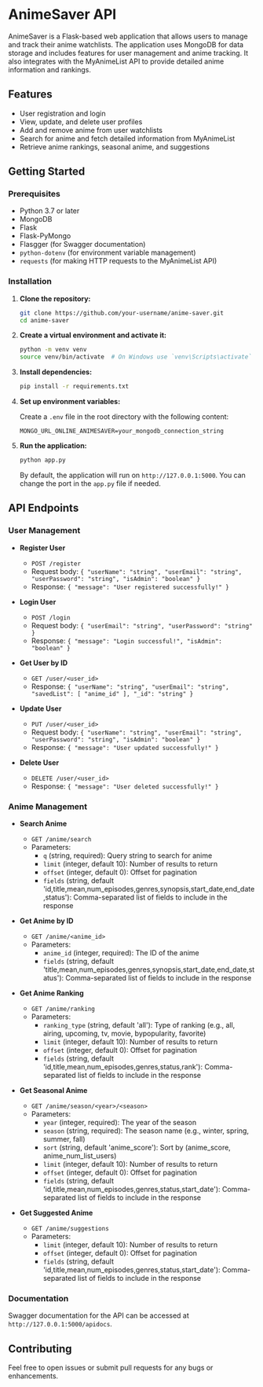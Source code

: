 # AnimeSaver API

AnimeSaver is a Flask-based web application that allows users to manage and track their anime watchlists. The application uses MongoDB for data storage and includes features for user management and anime tracking. It also integrates with the MyAnimeList API to provide detailed anime information and rankings.

## Features

- User registration and login
- View, update, and delete user profiles
- Add and remove anime from user watchlists
- Search for anime and fetch detailed information from MyAnimeList
- Retrieve anime rankings, seasonal anime, and suggestions

## Getting Started

### Prerequisites

- Python 3.7 or later
- MongoDB
- Flask
- Flask-PyMongo
- Flasgger (for Swagger documentation)
- `python-dotenv` (for environment variable management)
- `requests` (for making HTTP requests to the MyAnimeList API)

### Installation

1. **Clone the repository:**

   ```bash
   git clone https://github.com/your-username/anime-saver.git
   cd anime-saver
   ```

2. **Create a virtual environment and activate it:**

   ```bash
   python -m venv venv
   source venv/bin/activate  # On Windows use `venv\Scripts\activate`
   ```

3. **Install dependencies:**

   ```bash
   pip install -r requirements.txt
   ```

4. **Set up environment variables:**

   Create a `.env` file in the root directory with the following content:

   ```env
   MONGO_URL_ONLINE_ANIMESAVER=your_mongodb_connection_string
   ```

5. **Run the application:**

   ```bash
   python app.py
   ```

   By default, the application will run on `http://127.0.0.1:5000`. You can change the port in the `app.py` file if needed.

## API Endpoints

### User Management

- **Register User**

  - `POST /register`
  - Request body: `{ "userName": "string", "userEmail": "string", "userPassword": "string", "isAdmin": "boolean" }`
  - Response: `{ "message": "User registered successfully!" }`

- **Login User**

  - `POST /login`
  - Request body: `{ "userEmail": "string", "userPassword": "string" }`
  - Response: `{ "message": "Login successful!", "isAdmin": "boolean" }`

- **Get User by ID**

  - `GET /user/<user_id>`
  - Response: `{ "userName": "string", "userEmail": "string", "savedList": [ "anime_id" ], "_id": "string" }`

- **Update User**

  - `PUT /user/<user_id>`
  - Request body: `{ "userName": "string", "userEmail": "string", "userPassword": "string", "isAdmin": "boolean" }`
  - Response: `{ "message": "User updated successfully!" }`

- **Delete User**
  - `DELETE /user/<user_id>`
  - Response: `{ "message": "User deleted successfully!" }`

### Anime Management

- **Search Anime**

  - `GET /anime/search`
  - Parameters:
    - `q` (string, required): Query string to search for anime
    - `limit` (integer, default 10): Number of results to return
    - `offset` (integer, default 0): Offset for pagination
    - `fields` (string, default 'id,title,mean,num_episodes,genres,synopsis,start_date,end_date,status'): Comma-separated list of fields to include in the response

- **Get Anime by ID**

  - `GET /anime/<anime_id>`
  - Parameters:
    - `anime_id` (integer, required): The ID of the anime
    - `fields` (string, default 'title,mean,num_episodes,genres,synopsis,start_date,end_date,status'): Comma-separated list of fields to include in the response

- **Get Anime Ranking**

  - `GET /anime/ranking`
  - Parameters:
    - `ranking_type` (string, default 'all'): Type of ranking (e.g., all, airing, upcoming, tv, movie, bypopularity, favorite)
    - `limit` (integer, default 10): Number of results to return
    - `offset` (integer, default 0): Offset for pagination
    - `fields` (string, default 'id,title,mean,num_episodes,genres,status,rank'): Comma-separated list of fields to include in the response

- **Get Seasonal Anime**

  - `GET /anime/season/<year>/<season>`
  - Parameters:
    - `year` (integer, required): The year of the season
    - `season` (string, required): The season name (e.g., winter, spring, summer, fall)
    - `sort` (string, default 'anime_score'): Sort by (anime_score, anime_num_list_users)
    - `limit` (integer, default 10): Number of results to return
    - `offset` (integer, default 0): Offset for pagination
    - `fields` (string, default 'id,title,mean,num_episodes,genres,status,start_date'): Comma-separated list of fields to include in the response

- **Get Suggested Anime**
  - `GET /anime/suggestions`
  - Parameters:
    - `limit` (integer, default 10): Number of results to return
    - `offset` (integer, default 0): Offset for pagination
    - `fields` (string, default 'id,title,mean,num_episodes,genres,status,start_date'): Comma-separated list of fields to include in the response

### Documentation

Swagger documentation for the API can be accessed at `http://127.0.0.1:5000/apidocs`.

## Contributing

Feel free to open issues or submit pull requests for any bugs or enhancements.
